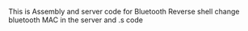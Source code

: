 This is Assembly and server code for Bluetooth Reverse shell
change bluetooth MAC in the server and .s code 
